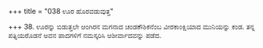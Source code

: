 +++
title = "038 ಊರ ಹೊರವಡುವುತ್ತ"

+++
38. ಊರನ್ನು ಬಿಡುತ್ತಲೇ ಆಂಗಿರನ ಮಗನಾದ ಚಂಡಕೌಶಿಕನೆಂಬ ವೀರಕಾಂಕ್ಷಿಯಾದ ಮುನಿಯನ್ನು ಕಂಡ. ತನ್ನ ಪತ್ನಿಯರೊಡನೆ ಅವನ ಪಾದಗಳಿಗೆ ನಮಸ್ಕರಿಸಿ ಆಶೀರ್ವಾದವನ್ನು ಪಡೆದ.